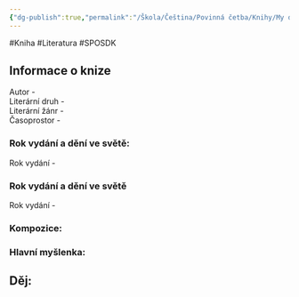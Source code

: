 ```yaml
---
{"dg-publish":true,"permalink":"/Škola/Čeština/Povinná četba/Knihy/My děti ze stanice zoo/","created":"1980-01-01T00:00:00.000+01:00","updated":"2024-03-18T08:54:40.240+01:00"}
---
```


#Kniha #Literatura #SPOSDK
## Informace o knize
Autor -  
Literární druh -  
Literární žánr -  
Časoprostor -
### Rok vydání a dění ve světě:
Rok vydání -
### Rok vydání a dění ve světě
Rok vydání -
### Kompozice:

### Hlavní myšlenka:

## Děj: